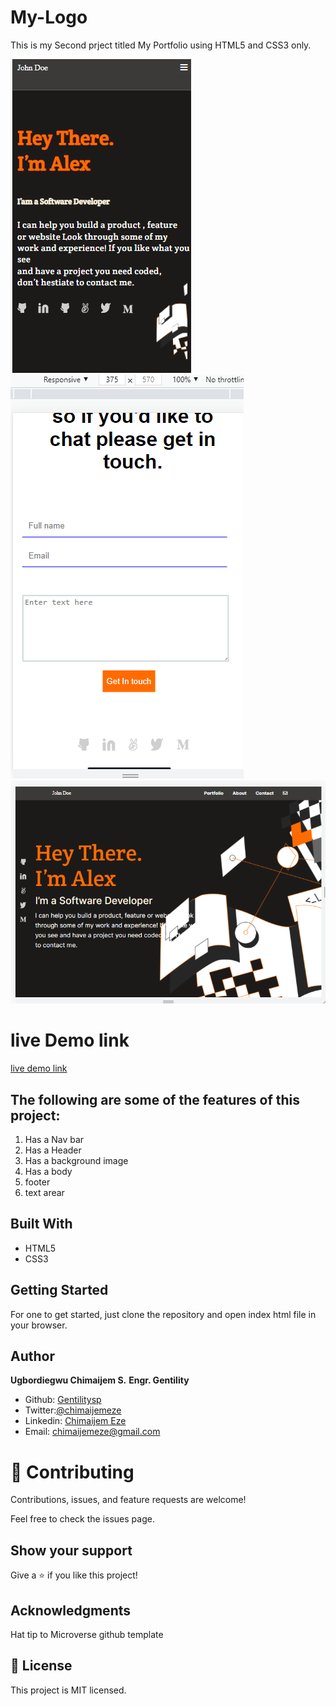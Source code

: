 # My-Logo

This is my Second prject titled My Portfolio using HTML5 and CSS3 only.

![screenshot](./imgs/My-Screenshot.png)
![screenshot](./imgs/Contact-form2.png)
![screenshot](./imgs/Desktop-version.PNG)

# live Demo link
[live demo link](https://gentilitysp.github.io/My-Logo/)

## The following are some of the features of this project:


1. Has a Nav bar
2. Has a Header
3. Has a background image
4. Has a body
5. footer
6. text arear

## Built With

- HTML5
- CSS3

## Getting Started 

For one to get started, just clone the repository and open index html file in your browser.

## Author

 **Ugbordiegwu Chimaijem S.**
 **Engr. Gentility**

- Github: [Gentilitysp](https://github.com/Gentilitysp)
- Twitter:[@chimaijemeze](https://twitter.com/ChimaijemEze)
- Linkedin: [Chimaijem Eze](https://www.linkedin.com/in/chimaijem-eze-585530134/)
- Email: chimaijemeze@gmail.com

# 🤝 Contributing
Contributions, issues, and feature requests are welcome!

Feel free to check the issues page.

## Show your support
Give a ⭐️ if you like this project!

## Acknowledgments
Hat tip to Microverse github template
## 📝 License
This project is MIT licensed.